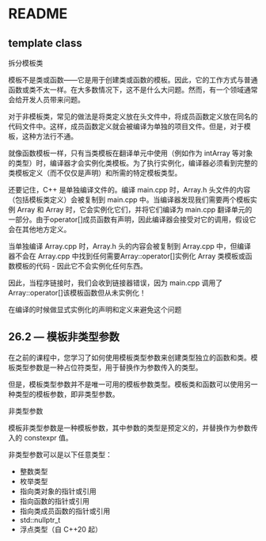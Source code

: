 # README
## template class

拆分模板类

模板不是类或函数——它是用于创建类或函数的模板。因此，它的工作方式与普通函数或类不太一样。在大多数情况下，这不是什么大问题。然而，有一个领域通常会给开发人员带来问题。

对于非模板类，常见的做法是将类定义放在头文件中，将成员函数定义放在同名的代码文件中。这样，成员函数定义就会被编译为单独的项目文件。但是，对于模板，这种方法行不通。

就像函数模板一样，只有当类模板在翻译单元中使用（例如作为 intArray 等对象的类型）时，编译器才会实例化类模板。为了执行实例化，编译器必须看到完整的类模板定义（而不仅仅是声明）和所需的特定模板类型。

还要记住，C++ 是单独编译文件的。编译 main.cpp 时，Array.h 头文件的内容（包括模板类定义）会被复制到 main.cpp 中。当编译器发现我们需要两个模板实例 Array<int> 和 Array<double> 时，它会实例化它们，并将它们编译为 main.cpp 翻译单元的一部分。由于operator[]成员函数有声明，因此编译器会接受对它的调用，假设它会在其他地方定义。

当单独编译 Array.cpp 时，Array.h 头的内容会被复制到 Array.cpp 中，但编译器不会在 Array.cpp 中找到任何需要Array<int>::operator[]实例化 Array 类模板或函数模板的代码 - 因此它不会实例化任何东西。

因此，当程序链接时，我们会收到链接器错误，因为 main.cpp 调用了Array<int>::operator[]该模板函数但从未实例化！

在编译的时候做显式实例化的声明和定义来避免这个问题

## 26.2 — 模板非类型参数

在之前的课程中，您学习了如何使用模板类型参数来创建类型独立的函数和类。模板类型参数是一种占位符类型，用于替换作为参数传入的类型。

但是，模板类型参数并不是唯一可用的模板参数类型。模板类和函数可以使用另一种类型的模板参数，即非类型参数。

非类型参数

模板非类型参数是一种模板参数，其中参数的类型是预定义的，并替换作为参数传入的 constexpr 值。

非类型参数可以是以下任意类型：

- 整数类型
- 枚举类型
- 指向类对象的指针或引用
- 指向函数的指针或引用
- 指向类成员函数的指针或引用
- std::nullptr_t
- 浮点类型（自 C++20 起）